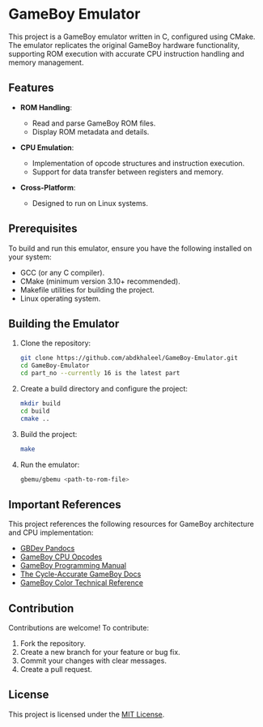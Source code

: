 # GameBoy Emulator

This project is a GameBoy emulator written in C, configured using CMake. The emulator replicates the original GameBoy hardware functionality, supporting ROM execution with accurate CPU instruction handling and memory management.

## Features

- **ROM Handling**: 
  - Read and parse GameBoy ROM files.
  - Display ROM metadata and details.
  
- **CPU Emulation**:
  - Implementation of opcode structures and instruction execution.
  - Support for data transfer between registers and memory.

- **Cross-Platform**:
  - Designed to run on Linux systems.

## Prerequisites

To build and run this emulator, ensure you have the following installed on your system:

- GCC (or any C compiler).
- CMake (minimum version 3.10+ recommended).
- Makefile utilities for building the project.
- Linux operating system.

## Building the Emulator

1. Clone the repository:
   ```bash
   git clone https://github.com/abdkhaleel/GameBoy-Emulator.git
   cd GameBoy-Emulator
   cd part_no --currently 16 is the latest part
   ```

2. Create a build directory and configure the project:
   ```bash
   mkdir build
   cd build
   cmake ..
   ```

3. Build the project:
   ```bash
   make
   ```

4. Run the emulator:
   ```bash
   gbemu/gbemu <path-to-rom-file>
   ```

## Important References

This project references the following resources for GameBoy architecture and CPU implementation:

- [GBDev Pandocs](https://gbdev.io/pandocs/)
- [GameBoy CPU Opcodes](https://www.pastraiser.com/cpu/gameboy/gameboy_opcodes.html)
- [GameBoy Programming Manual](https://archive.org/details/GameBoyProgManVer1.1/page/n85/mode/2up)
- [The Cycle-Accurate GameBoy Docs](https://github.com/rockytriton/LLD_gbemu/raw/main/docs/The%20Cycle-Accurate%20Game%20Boy%20Docs.pdf)
- [GameBoy Color Technical Reference](https://github.com/rockytriton/LLD_gbemu/raw/main/docs/gbctr.pdf)

## Contribution

Contributions are welcome! To contribute:

1. Fork the repository.
2. Create a new branch for your feature or bug fix.
3. Commit your changes with clear messages.
4. Create a pull request.

## License

This project is licensed under the [MIT License](LICENSE).

